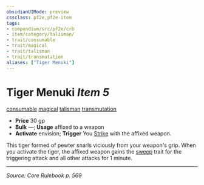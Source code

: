 ```yaml
---
obsidianUIMode: preview
cssclass: pf2e,pf2e-item
tags:
- compendium/src/pf2e/crb
- item/category/talisman/
- trait/consumable
- trait/magical
- trait/talisman
- trait/transmutation
aliases: ["Tiger Menuki"]
---
```

# Tiger Menuki *Item 5*  
[consumable](consumable.md "Consumable Item Trait")  [magical](magical.md "Magical Item Trait")  [talisman](talisman.md "Talisman Item Trait")  [transmutation](transmutation.md "Transmutation School Trait")  

- **Price** 30 gp
- **Bulk** —; **Usage** affixed to a weapon
- **Activate** envision; **Trigger** You [Strike](strike.md) with the affixed weapon.

This tiger formed of pewter snarls viciously from your weapon's grip. When you activate the tiger, the affixed weapon gains the [sweep](sweep.md "Sweep Weapon Trait") trait for the triggering attack and all other attacks for 1 minute.


---
*Source: Core Rulebook p. 569*